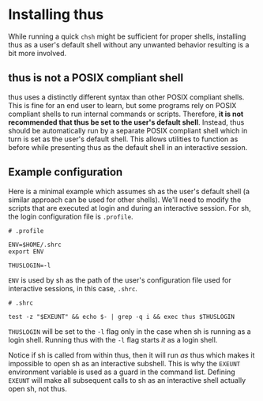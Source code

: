 # Installing thus

While running a quick `chsh` might be sufficient for proper shells, installing thus as a user's default shell without any unwanted behavior resulting is a bit more involved.

## thus is not a POSIX compliant shell

thus uses a distinctly different syntax than other POSIX compliant shells. This is fine for an end user to learn, but some programs rely on POSIX compliant shells to run internal commands or scripts. Therefore, **it is not recommended that thus be set to the user's default shell**. Instead, thus should be automatically run by a separate POSIX compliant shell which in turn is set as the user's default shell. This allows utilities to function as before while presenting thus as the default shell in an interactive session.

## Example configuration

Here is a minimal example which assumes sh as the user's default shell (a similar approach can be used for other shells). We'll need to modify the scripts that are executed at login and during an interactive session. For sh, the login configuration file is `.profile`.

```console
# .profile

ENV=$HOME/.shrc
export ENV

THUSLOGIN=-l
```

`ENV` is used by sh as the path of the user's configuration file used for interactive sessions, in this case, `.shrc`.

```console
# .shrc

test -z "$EXEUNT" && echo $- | grep -q i && exec thus $THUSLOGIN
```

`THUSLOGIN` will be set to the `-l` flag only in the case when sh is running as a login shell. Running thus with the `-l` flag starts *it* as a login shell.

Notice if sh is called from within thus, then it will run *as* thus which makes it impossible to open sh as an interactive subshell. This is why the `EXEUNT` environment variable is used as a guard in the command list. Defining `EXEUNT` will make all subsequent calls to sh as an interactive shell actually open sh, not thus.
